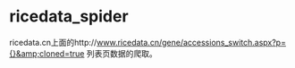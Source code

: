# ricedata_spider
ricedata.cn上面的http://www.ricedata.cn/gene/accessions_switch.aspx?p={}&amp;cloned=true 列表页数据的爬取。
